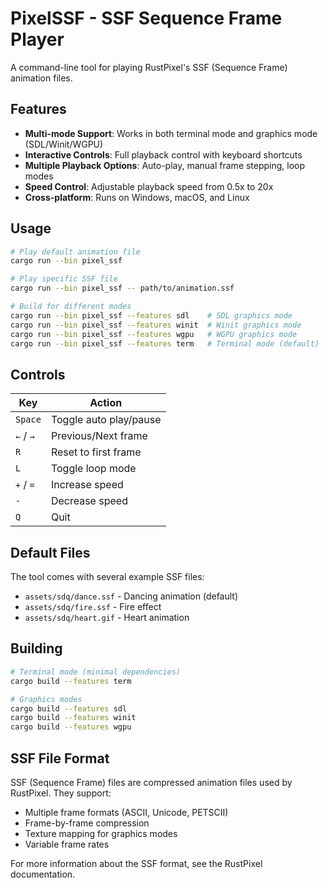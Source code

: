 # PixelSSF - SSF Sequence Frame Player

A command-line tool for playing RustPixel's SSF (Sequence Frame) animation files.

## Features

- **Multi-mode Support**: Works in both terminal mode and graphics mode (SDL/Winit/WGPU)
- **Interactive Controls**: Full playback control with keyboard shortcuts
- **Multiple Playback Options**: Auto-play, manual frame stepping, loop modes
- **Speed Control**: Adjustable playback speed from 0.5x to 20x
- **Cross-platform**: Runs on Windows, macOS, and Linux

## Usage

```bash
# Play default animation file
cargo run --bin pixel_ssf

# Play specific SSF file
cargo run --bin pixel_ssf -- path/to/animation.ssf

# Build for different modes
cargo run --bin pixel_ssf --features sdl    # SDL graphics mode
cargo run --bin pixel_ssf --features winit  # Winit graphics mode  
cargo run --bin pixel_ssf --features wgpu   # WGPU graphics mode
cargo run --bin pixel_ssf --features term   # Terminal mode (default)
```

## Controls

| Key | Action |
|-----|--------|
| `Space` | Toggle auto play/pause |
| `←` / `→` | Previous/Next frame |
| `R` | Reset to first frame |
| `L` | Toggle loop mode |
| `+` / `=` | Increase speed |
| `-` | Decrease speed |
| `Q` | Quit |

## Default Files

The tool comes with several example SSF files:
- `assets/sdq/dance.ssf` - Dancing animation (default)
- `assets/sdq/fire.ssf` - Fire effect
- `assets/sdq/heart.gif` - Heart animation

## Building

```bash
# Terminal mode (minimal dependencies)
cargo build --features term

# Graphics modes
cargo build --features sdl
cargo build --features winit  
cargo build --features wgpu
```

## SSF File Format

SSF (Sequence Frame) files are compressed animation files used by RustPixel. They support:
- Multiple frame formats (ASCII, Unicode, PETSCII)
- Frame-by-frame compression
- Texture mapping for graphics modes
- Variable frame rates

For more information about the SSF format, see the RustPixel documentation. 